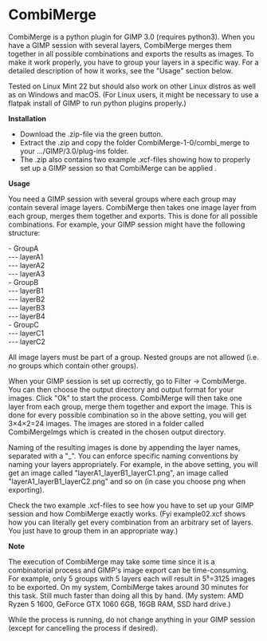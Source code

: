 # CombiMerge

CombiMerge is a python plugin for GIMP 3.0 (requires python3). When you have a GIMP session with several layers, CombiMerge merges them together in all possible combinations and exports the results as images. To make it work properly, you have to group your layers in a specific way. For a detailed description of how it works, see the "Usage" section below.

Tested on Linux Mint 22 but should also work on other Linux distros as well as on Windows and macOS. (For Linux users, it might be necessary to use a flatpak install of GIMP to run python plugins properly.)

**Installation**

- Download the .zip-file via the green button.
- Extract the .zip and copy the folder CombiMerge-1-0/combi_merge to your .../GIMP/3.0/plug-ins folder.
- The .zip also contains two example .xcf-files showing how to properly set up a GIMP session so that CombiMerge can be applied .


**Usage**

You need a GIMP session with several groups where each group may contain several image layers. CombiMerge then takes one image layer from each group, merges them together and exports. This is done for all possible combinations. For example, your GIMP session might have the following structure:

\- GroupA <br>
--- layerA1 <br>
--- layerA2 <br>
--- layerA3 <br>
\- GroupB <br>
--- layerB1 <br>
--- layerB2 <br>
--- layerB3 <br>
--- layerB4 <br>
\- GroupC <br>
--- layerC1 <br>
--- layerC2 <br>

All image layers must be part of a group. Nested groups are not allowed (i.e. no groups which contain other groups).

When your GIMP session is set up correctly, go to Filter -> CombiMerge. You can then choose the output directory and output format for your images. Click "Ok" to start the process. CombiMerge will then take one layer from each group, merge them together and export the image. This is done for every possible combination so in the above setting, you will get 3&times;4&times;2=24 images. The images are stored in a folder called CombiMergeImgs which is created in the chosen output directory.

Naming of the resulting images is done by appending the layer names, separated with a "_". You can enforce specific naming conventions by naming your layers appropriately. For example, in the above setting, you will get an image called "layerA1_layerB1_layerC1.png", an image called "layerA1_layerB1_layerC2.png" and so on (in case you choose png when exporting).

Check the two example .xcf-files to see how you have to set up your GIMP session and how CombiMerge exactly works. (Fyi example02.xcf shows how you can literally get every combination from an arbitrary set of layers. You just have to  group them in an appropriate way.)


**Note**

The execution of CombiMerge may take some time since it is a combinatorial process and GIMP's image export can be time-consuming. For example, only 5 groups with 5 layers each will result in 5⁵=3125 images to be exported. On my system, CombiMerge takes around 30 minutes for this task. Still much faster than doing all this by hand. (My system: AMD Ryzen 5 1600, GeForce GTX 1060 6GB, 16GB RAM, SSD hard drive.)

While the process is running, do not change anything in your GIMP session (except for cancelling the process if desired).
